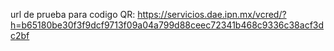 url de prueba para codigo QR:
https://servicios.dae.ipn.mx/vcred/?h=b65180be30f3f9dcf9713f09a04a799d88ceec72341b468c9336c38acf3dc2bf
